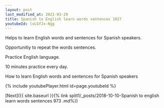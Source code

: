 ```yaml
---
layout: post
last_modified_at: 2021-03-29
title: Spanish to English learn words sentences 1027 
youtubeId: lvLGfJx-Ngg
---
```

 
 
Helps to learn English words and sentences for Spanish speakers.

Opportunitiy to repeat the words sentences. 

Practice English language. 
 
10 minutes practice every day. 
 
How to learn English words and sentences for Spanish speakers 
 
{% include youtubePlayer.html id=page.youtubeId %}
 
 
[Next]({{ site.baseurl }}{% link  split1/_posts/2018-10-10-Spanish to english learn words sentences 973 .md%})
 
